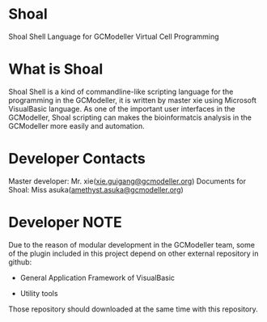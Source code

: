 # Shoal
Shoal Shell Language for GCModeller Virtual Cell Programming

# What is Shoal
Shoal Shell is a kind of commandline-like scripting language for the programming in the GCModeller, it is written by master xie using Microsoft VisualBasic language. As one of the important user interfaces in the GCModeller, Shoal scripting can makes the bioinformatcis analysis in the GCModeller more easily and automation.


# Developer Contacts
Master developer:  Mr. xie(<xie.guigang@gcmodeller.org>)
Documents for Shoal:   Miss asuka(<amethyst.asuka@gcmodeller.org>)

# Developer NOTE
Due to the reason of modular development in the GCModeller team, some of the plugin included in this project depend on other external repository in github:

* General Application Framework of VisualBasic

* Utility tools

Those repository should downloaded at the same time with this repository.